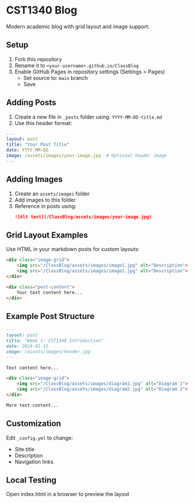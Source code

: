 # CST1340 Blog

Modern academic blog with grid layout and image support.

## Setup

1. Fork this repository
2. Rename it to `<your-username>.github.io/ClassBlog`
3. Enable GitHub Pages in repository settings (Settings > Pages)
   - Set source to: `main` branch
   - Save

## Adding Posts

1. Create a new file in `_posts` folder using: `YYYY-MM-DD-title.md`
2. Use this header format:
```yaml
---
layout: post
title: "Your Post Title"
date: YYYY-MM-DD
image: /assets/images/your-image.jpg  # Optional header image
---
```

## Adding Images

1. Create an `assets/images` folder
2. Add images to this folder
3. Reference in posts using:
   ```markdown
   ![Alt text](/ClassBlog/assets/images/your-image.jpg)
   ```

## Grid Layout Examples

Use HTML in your markdown posts for custom layouts:

```html
<div class="image-grid">
    <img src="/ClassBlog/assets/images/image1.jpg" alt="Description">
    <img src="/ClassBlog/assets/images/image2.jpg" alt="Description">
</div>

<div class="post-content">
    Your text content here...
</div>
```

## Example Post Structure
```markdown
---
layout: post
title: "Week 1: CST1340 Introduction"
date: 2024-01-15
image: /assets/images/header.jpg
---

Text content here...

<div class="image-grid">
    <img src="/ClassBlog/assets/images/diagram1.jpg" alt="Diagram 1">
    <img src="/ClassBlog/assets/images/diagram2.jpg" alt="Diagram 2">
</div>

More text content...
```

## Customization

Edit `_config.yml` to change:
- Site title
- Description
- Navigation links

## Local Testing
Open index.html in a browser to preview the layout
